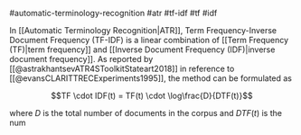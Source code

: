 #automatic-terminology-recognition #atr #tf-idf #tf #idf 

In [[Automatic Terminology Recognition|ATR]], Term Frequency-Inverse Document Frequency (TF-IDF) is a linear combination of [[Term Frequency (TF)|term frequency]] and [[Inverse Document Frequency (IDF)|inverse document frequency]]. As reported by [[@astrakhantsevATR4SToolkitStateart2018]] in reference to [[@evansCLARITTRECExperiments1995]], the method can be formulated as

$$TF \cdot IDF(t) = TF(t) \cdot \log\frac{D}{DTF(t)}$$

where $D$ is the total number of documents in the corpus and $DTF(t)$ is the num